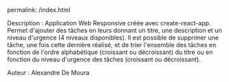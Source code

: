 permalink: /index.html

Description : Application Web Responsive créée avec create-react-app.
Permet d'ajouter des tâches en leurs donnant un titre, une description et un niveau d'urgence (4 niveaux disponibles).
Il est possible de supprimer une tâche, une fois cette dernière réalisé, et de trier l'ensemble des tâches en fonction de l'ordre alphabétique (croissant ou décroissant) du titre ou en fonction du niveau d'urgence des tâches (croissant ou décroissant).

Auteur : Alexandre De Moura

